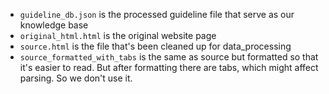 
- `guideline_db.json` is the processed guideline file that serve as our knowledge base
- `original_html.html` is the original website page
- `source.html` is the file that's been cleaned up for data_processing
- `source_formatted_with_tabs` is the same as source but formatted so that it's easier to read. But after formatting there are tabs, which might affect parsing. So we don't use it.